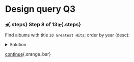 <div class="top">

# Design query Q3
### [◂](command:katapod.loadPage?step7){.steps} Step 8 of 13 [▸](command:katapod.loadPage?step9){.steps}
</div>

Find albums with title `20 Greatest Hits`; order by year (desc):

<details>
  <summary>Solution</summary>

```
SELECT *
FROM albums_by_title
WHERE title = '20 Greatest Hits'; 
```

</details>

[continue](command:katapod.loadPage?step9){.orange_bar}
